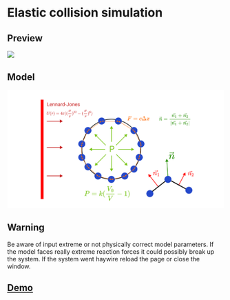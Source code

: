 # Elastic collision simulation 

## Preview
![](media/output.gif)

## Model
![](media/Component3.svg)

## Warning
Be aware of input extreme or not physically correct model parameters.
If the model faces really extreme reaction forces it could possibly break up the system.
If the system went haywire reload the page or close the window.

## [Demo](https://ogthug-coder.github.io/math_model_hw/)

